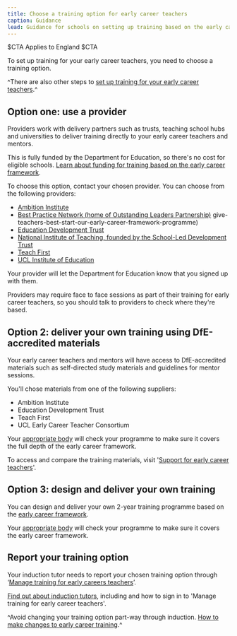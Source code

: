 ```yaml
---
title: Choose a training option for early career teachers
caption: Guidance
lead: Guidance for schools on setting up training based on the early career framework, part of induction for early career teachers.
---
```


$CTA
Applies to England
$CTA


To set up training for your early career teachers, you need to choose a training option. 

^There are also other steps to [set up training for your early career teachers](/set-up-training-for-your-early-career-teachers).^


## Option one: use a provider 

Providers work with delivery partners such as trusts, teaching school hubs and universities to deliver training directly to your early career teachers and mentors. 

This is fully funded by the Department for Education, so there's no cost for eligible schools. [Learn about funding for training based on the early career framework](https://www.gov.uk/guidance/funding-and-eligibility-for-ecf-based-training).

To choose this option, contact your chosen provider. You can choose from the following providers:

* [Ambition Institute](https://www.ambition.org.uk/programmes/early-career-teachers/?utm_source=dfe&utm_medium=pr%2Fwebsite&utm_content=NRO+announcement&utm_campaign=ECT-Marketing-2021)
* [Best Practice Network (home of Outstanding Leaders Partnership)](https://www.bestpracticenet.co.uk/early-career-framework)
give-teachers-best-start-our-early-career-framework-programme)
* [Education Development Trust](https://www.educationdevelopmenttrust.com/ecf)
* [National Institute of Teaching, founded by the School-Led Development Trust](https://niot.org.uk/programmes/early-career-teachers)
* [Teach First](https://www.teachfirst.org.uk/early-career-framework)
* [UCL Institute of Education](https://www.ucl.ac.uk/ioe-early-career-framework)

Your provider will let the Department for Education know that you signed up with them.

Providers may require face to face sessions as part of their training for early career teachers, so you should talk to providers to check where they're based. 

## Option 2: deliver your own training using DfE-accredited materials

Your early career teachers and mentors will have access to DfE-accredited materials such as self-directed study materials and guidelines for mentor sessions.

You'll chose materials from one of the following suppliers:

* Ambition Institute
* Education Development Trust
* Teach First
* UCL Early Career Teacher Consortium

Your [appropriate body](/appoint-an-appropriate-body-early-career-teachers) will check your programme to make sure it covers the full depth of the early career framework.

To access and compare the training materials, visit '[Support for early career teachers](https://support-for-early-career-teachers.education.gov.uk/)'.

## Option 3: design and deliver your own training

You can design and deliver your own 2-year training programme based on the [early career framework](https://www.gov.uk/government/publications/early-career-framework).

Your [appropriate body](/appoint-an-appropriate-body-early-career-teachers) will check your programme to make sure it covers the early career framework.

## Report your training option

Your induction tutor needs to report your chosen training option through ‘[Manage training for early careers teachers](https://manage-training-for-early-career-teachers.education.gov.uk/)’.

[Find out about induction tutors](/nominate-induction-tutor), including and how to sign in to 'Manage training for early career teachers'.

^Avoid changing your training option part-way through induction. [How to make changes to early career training](/make-changes-to-early-career-training-programme).^
